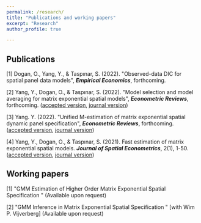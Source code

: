 ```yaml
---
permalink: /research/
title: "Publications and working papers"
excerpt: "Research"
author_profile: true

---
```

## Publications
[1] Dogan, O., Yang, Y., & Taspınar, S. (2022). "Observed-data DIC for spatial panel data models", _**Empirical Economics**_, forthcoming. 

[2] Yang, Y., Dogan, O., & Taspınar, S. (2022). "Model selection and model averaging for matrix exponential spatial models", **_Econometric Reviews_**, forthcoming. ([accepted version](http://yeyang1.github.io/files/ch4_MS_version_on_website.pdf), [journal version](https://www.tandfonline.com/doi/full/10.1080/07474938.2022.2047507))

[3] Yang. Y. (2022). "Unified M-estimation of matrix exponential spatial dynamic panel specification", **_Econometric Reviews_**, forthcoming. ([accepted version](http://yeyang1.github.io/files/ch_3_MESDPS_version_on_website.pdf), [journal version](https://www.tandfonline.com/doi/full/10.1080/07474938.2022.2039494))

[4] Yang, Y., Dogan, O., & Taspınar, S. (2021). Fast estimation of matrix exponential spatial models. **_Journal of Spatial Econometrics_**, 2(1), 1-50. ([accepted version](http://yeyang1.github.io/files/paper1.pdf), [journal version]( https://link.springer.com/article/10.1007/s43071-021-00015-2))

## Working papers

[1] "GMM Estimation of Higher Order Matrix Exponential Spatial Specification " (Available upon request)	

[2] "GMM Inference in Matrix Exponential Spatial Specification " [with Wim P. Vijverberg] (Available upon request)


